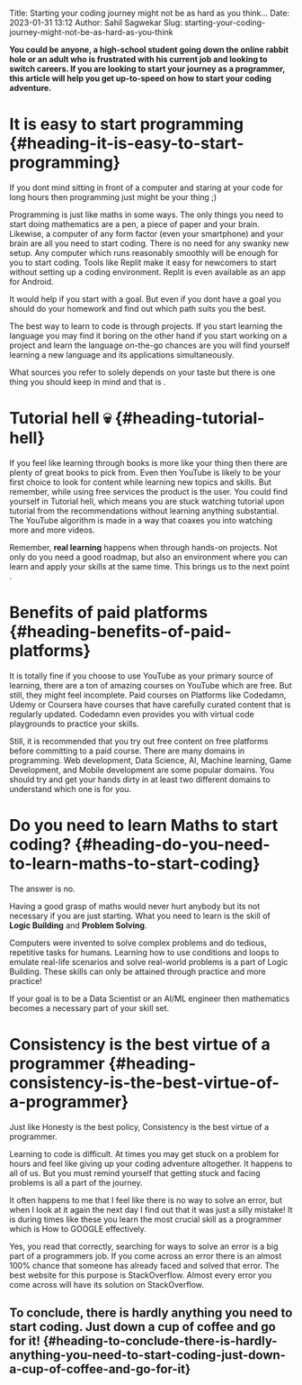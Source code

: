 Title: Starting your coding journey might not be as hard as you think…
Date: 2023-01-31 13:12
Author: Sahil Sagwekar
Slug: starting-your-coding-journey-might-not-be-as-hard-as-you-think

**You could be anyone, a high-school student going down the online rabbit hole or an adult who is frustrated with his current job and looking to switch careers. If you are looking to start your journey as a programmer, this article will help you get up-to-speed on how to start your coding adventure.**

**It is easy to start programming** {#heading-it-is-easy-to-start-programming}
===================================

If you dont mind sitting in front of a computer and staring at your code for long hours then programming just might be your thing ;)

Programming is just like maths in some ways. The only things you need to start doing mathematics are a pen, a piece of paper and your brain. Likewise, a computer of any form factor (even your smartphone) and your brain are all you need to start coding. There is no need for any swanky new setup. Any computer which runs reasonably smoothly will be enough for you to start coding. Tools like Replit make it easy for newcomers to start without setting up a coding environment. Replit is even available as an app for Android.

It would help if you start with a goal. But even if you dont have a goal you should do your homework and find out which path suits you the best.

The best way to learn to code is through projects. If you start learning the language you may find it boring on the other hand if you start working on a project and learn the language on-the-go chances are you will find yourself learning a new language and its applications simultaneously.

What sources you refer to solely depends on your taste but there is one thing you should keep in mind and that is .

**Tutorial hell** 💀 {#heading-tutorial-hell}
===================

If you feel like learning through books is more like your thing then there are plenty of great books to pick from. Even then YouTube is likely to be your first choice to look for content while learning new topics and skills. But remember, while using free services the product is the user. You could find yourself in Tutorial hell, which means you are stuck watching tutorial upon tutorial from the recommendations without learning anything substantial. The YouTube algorithm is made in a way that coaxes you into watching more and more videos.

Remember, **real learning** happens when through hands-on projects. Not only do you need a good roadmap, but also an environment where you can learn and apply your skills at the same time. This brings us to the next point .

**Benefits of paid platforms** {#heading-benefits-of-paid-platforms}
==============================

It is totally fine if you choose to use YouTube as your primary source of learning, there are a ton of amazing courses on YouTube which are free. But still, they might feel incomplete. Paid courses on Platforms like Codedamn, Udemy or Coursera have courses that have carefully curated content that is regularly updated. Codedamn even provides you with virtual code playgrounds to practice your skills.

Still, it is recommended that you try out free content on free platforms before committing to a paid course. There are many domains in programming. Web development, Data Science, AI, Machine learning, Game Development, and Mobile development are some popular domains. You should try and get your hands dirty in at least two different domains to understand which one is for you.

**Do you need to learn Maths to start coding?** {#heading-do-you-need-to-learn-maths-to-start-coding}
===============================================

The answer is no.

Having a good grasp of maths would never hurt anybody but its not necessary if you are just starting. What you need to learn is the skill of **Logic Building** and **Problem Solving**.

Computers were invented to solve complex problems and do tedious, repetitive tasks for humans. Learning how to use conditions and loops to emulate real-life scenarios and solve real-world problems is a part of Logic Building. These skills can only be attained through practice and more practice!

If your goal is to be a Data Scientist or an AI/ML engineer then mathematics becomes a necessary part of your skill set.

**Consistency is the best virtue of a programmer** {#heading-consistency-is-the-best-virtue-of-a-programmer}
==================================================

Just like Honesty is the best policy, Consistency is the best virtue of a programmer.

Learning to code is difficult. At times you may get stuck on a problem for hours and feel like giving up your coding adventure altogether. It happens to all of us. But you must remind yourself that getting stuck and facing problems is all a part of the journey.

It often happens to me that I feel like there is no way to solve an error, but when I look at it again the next day I find out that it was just a silly mistake! It is during times like these you learn the most crucial skill as a programmer which is How to GOOGLE effectively.

Yes, you read that correctly, searching for ways to solve an error is a big part of a programmers job. If you come across an error there is an almost 100% chance that someone has already faced and solved that error. The best website for this purpose is StackOverflow. Almost every error you come across will have its solution on StackOverflow.

**To conclude, there is hardly anything you need to start coding. Just down a cup of coffee and go for it!** {#heading-to-conclude-there-is-hardly-anything-you-need-to-start-coding-just-down-a-cup-of-coffee-and-go-for-it}
------------------------------------------------------------------------------------------------------------
